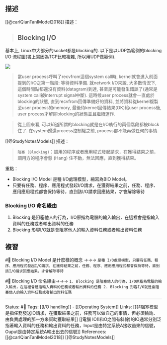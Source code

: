 ## 描述
[[@carlQianTanIModel2018]] 描述：

> ## Blocking I/O
基本上, Linux中大部分的socket都是blocking的. 以下是以UDP為範例的blocking I/O 流程圖(書上寫因為TCP比較複雜, 所以用UDP做範例).

![](https://miro.medium.com/max/1204/1*5uPdSnjRALGMiKAYTUZXcA.png)

> 當user process呼叫了recvfrom這個system call時, kernel就會進入前面提到的I/O之第一階段: 等待資料準備. 就network I/O來說, 大多數情況下, 這個時間點都還沒有資料(datagram)到達, 甚至是可能發生錯誤了(通常是system call被interrupt signal中斷). 這時候user process就會一直處於blocking的狀態, 直到recvfrom回傳準備好的資料, 並將資料從kernel複製至user process的memory, 最後待kernel回傳結果(OK)給user process後, user process才解除blocking的狀態並且繼續運作.

> 從上圖來看, 可以知道所謂的blocking就是在I/O執行的兩個階段都被block住了. 在system歸還process控制權之前, process都不能再做任何的事情.


[[@StudyNotesModels]] 描述：
> `阻塞 (Blocking)`：調用的程序或者應用程式發起請求，在獲得結果之前，調用方的程序會懸 (Hang) 住不動，無法回應，直到獲得結果。


重點：
- Blocking I/O Model 是種 I/O處理模型，縮寫為BIO Model。
- 只要有任務、程序、應用程式發起I/O請求，在獲得結果之前，任務、程序、應用應用程式都會保持等待，直到該I/O請求回應結果，才會解除等待

### Blocking I/O 命名緣由
1. Blocking 是阻塞他人的行為，I/O原指為電腦的輸入輸出，在這裡會是指輸入資料的任務或者輸出資料的任務
2. Blocking 形容I/O就是會阻塞他人的輸入資料任務或者輸出資料任務




## 複習
#🧠 Blocking I/O Model 是什麼樣的概念 ->->-> `是種 I/O處理模型，只要有任務、程序、應用程式發起I/O請求，在獲得結果之前，任務、程序、應用應用程式都會保持等待，直到該I/O請求回應結果，才會解除等待`
<!--SR:!2023-06-28,91,230-->


#🧠 Blocking I/O 命名緣由->->-> `1. Blocking 是阻塞他人的行為，I/O原指為電腦的輸入輸出，在這裡會是指輸入資料的任務或者輸出資料的任務 2. Blocking 形容I/O就是會阻塞他人的輸入資料任務或者輸出資料任務`
<!--SR:!2024-06-02,433,250-->


---
Status: #🌱 
Tags:
[[I/O handling]] - [[Operating System]]
Links:
[[非阻塞模型是指任務發送IO請求，在獲取結果之前，任務可以做自己的事情，但必須輪詢、由負責處理的那一方來幫助獲取結果]]
[[電腦 IO(I和O之間有斜線)的IO通常分別泛指著輸入資料的任務和輸出資料的任務，Input是由特定系統A接收過來的信號，Ouput是由特定系統A輸出出去的信號]]
References:
[[@carlQianTanIModel2018]]
[[@StudyNotesModels]]